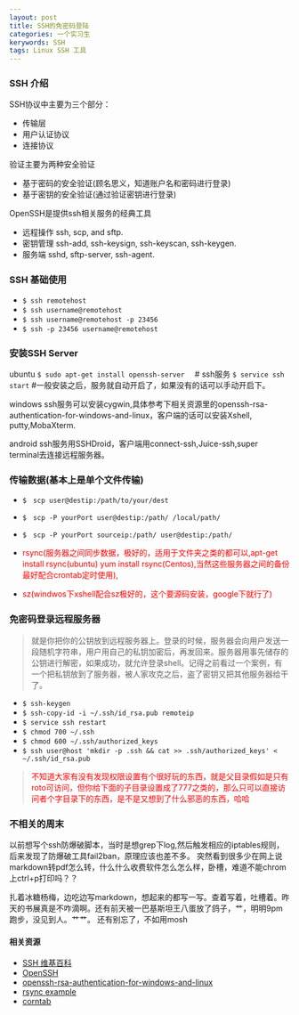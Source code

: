 ```yaml
---
layout: post
title: SSH的免密码登陆
categories: 一个实习生
kerywords: SSH 
tags: Linux SSH 工具
---
```


### SSH 介绍

SSH协议中主要为三个部分：
- 传输层
- 用户认证协议
- 连接协议

验证主要为两种安全验证
- 基于密码的安全验证(顾名思义，知道账户名和密码进行登录)
- 基于密钥的安全验证(通过验证密钥进行登录)

OpenSSH是提供ssh相关服务的经典工具
* 远程操作 ssh, scp, and sftp.
* 密钥管理  ssh-add, ssh-keysign, ssh-keyscan,  ssh-keygen.
* 服务端 sshd, sftp-server,  ssh-agent.

### SSH 基础使用

* `$ ssh remotehost`
* `$ ssh username@remotehost`
* `$ ssh username@remotehost -p 23456`
* `$ ssh -p 23456 username@remotehost`


### 安装SSH Server
ubuntu
`$ sudo apt-get install openssh-server  ` # ssh服务
`$ service ssh start`  #一般安装之后，服务就自动开启了，如果没有的话可以手动开启下。

windows
ssh服务可以安装cygwin,具体参考下相关资源里的openssh-rsa-authentication-for-windows-and-linux，客户端的话可以安装Xshell, putty,MobaXterm.

android
ssh服务用SSHDroid，客户端用connect-ssh,Juice-ssh,super terminal去连接远程服务器。

### 传输数据(基本上是单个文件传输)
* `$　scp user@destip:/path/to/your/dest`
* `$　scp -P yourPort user@destip:/path/ /local/path/`
* `$　scp -P yourPort sourceip:/path/ user@destip:/path/ `

* <font color="red">rsync(服务器之间同步数据，极好的，适用于文件夹之类的都可以,apt-get install rsync(ubuntu) yum install rsync(Centos),当然这些服务器之间的备份最好配合crontab定时使用),
* sz(windwos下xshell配合sz极好的，这个要源码安装，google下就行了)</font>

### 免密码登录远程服务器
> 就是你把你的公钥放到远程服务器上。登录的时候，服务器会向用户发送一段随机字符串，用户用自己的私钥加密后，再发回来。服务器用事先储存的公钥进行解密，如果成功，就允许登录shell。记得之前看过一个案例，有一个把私钥放到了服务器，被人家攻克之后，盗了密钥又把其他服务器给干了。

>>
* `$ ssh-keygen`
* `$ ssh-copy-id -i ~/.ssh/id_rsa.pub remoteip`
* `$ service ssh restart`
* `$ chmod 700 ~/.ssh`
* `$ chmod 600 ~/.ssh/authorized_keys `
* `$ ssh user@host 'mkdir -p .ssh && cat >> .ssh/authorized_keys' < ~/.ssh/id_rsa.pub`

> <font color="red">不知道大家有没有发现权限设置有个很好玩的东西，就是父目录假如是只有roto可访问，但你给下面的子目录设置成了777之类的，那么只可以直接访问者个字目录下的东西，是不是又想到了什么邪恶的东西，哈哈</font>

### 不相关的周末
以前想写个ssh防爆破脚本，当时是想grep下log,然后触发相应的iptables规则，后来发现了防爆破工具fail2ban，原理应该也差不多。
突然看到很多少在网上说markdown转pdf怎么转，什么什么收费软件怎么怎么样，卧槽，难道不能chrom上ctrl+p打印吗？？


扎着冰糖杨梅，边吃边写markdown，想起来的都写一写。查着写着，吐槽着。昨天的书展真是不咋滴啊。还有前天被一巴基斯坦王八蛋放了鸽子，艹，明明9pm跑步，没见到人。艹艹。
还有别忘了，不如用mosh

#### 相关资源
* [SSH 维基百科](https://zh.wikipedia.org/wiki/Secure_Shell)
* [OpenSSH](http://www.openssh.org/) 
* [openssh-rsa-authentication-for-windows-and-linux](http://cects.com/openssh-rsa-authentication-for-windows-and-linux/)
* [rsync example](https://rsync.samba.org/examples.html)
* [corntab](http://www.cnblogs.com/peida/archive/2013/01/08/2850483.html)
